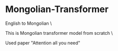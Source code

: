 # Mongolian-Transformer

English to Mongolian \

This is Mongolian transformer model from scratch \

Used paper "Attention all you need"
